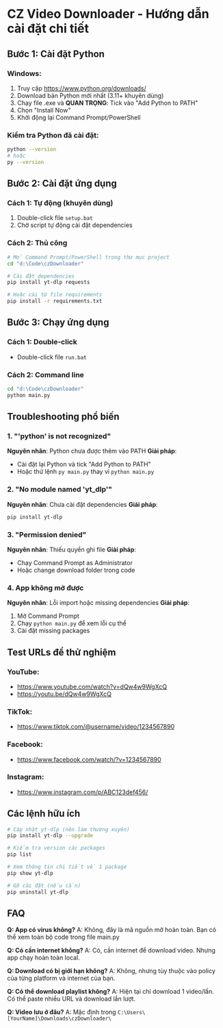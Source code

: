 # CZ Video Downloader - Hướng dẫn cài đặt chi tiết

## Bước 1: Cài đặt Python

### Windows:
1. Truy cập https://www.python.org/downloads/
2. Download bản Python mới nhất (3.11+ khuyên dùng)
3. Chạy file .exe và **QUAN TRỌNG**: Tick vào "Add Python to PATH"
4. Chọn "Install Now"
5. Khởi động lại Command Prompt/PowerShell

### Kiểm tra Python đã cài đặt:
```bash
python --version
# hoặc
py --version
```

## Bước 2: Cài đặt ứng dụng

### Cách 1: Tự động (khuyên dùng)
1. Double-click file `setup.bat` 
2. Chờ script tự động cài đặt dependencies

### Cách 2: Thủ công
```bash
# Mở Command Prompt/PowerShell trong thư mục project
cd "d:\Code\czDownloader"

# Cài đặt dependencies
pip install yt-dlp requests

# Hoặc cài từ file requirements
pip install -r requirements.txt
```

## Bước 3: Chạy ứng dụng

### Cách 1: Double-click
- Double-click file `run.bat`

### Cách 2: Command line
```bash
cd "d:\Code\czDownloader"
python main.py
```

## Troubleshooting phổ biến

### 1. "'python' is not recognized"
**Nguyên nhân**: Python chưa được thêm vào PATH
**Giải pháp**: 
- Cài đặt lại Python và tick "Add Python to PATH"
- Hoặc thử lệnh `py main.py` thay vì `python main.py`

### 2. "No module named 'yt_dlp'"
**Nguyên nhân**: Chưa cài đặt dependencies
**Giải pháp**:
```bash
pip install yt-dlp
```

### 3. "Permission denied"
**Nguyên nhân**: Thiếu quyền ghi file
**Giải pháp**:
- Chạy Command Prompt as Administrator
- Hoặc change download folder trong code

### 4. App không mở được
**Nguyên nhân**: Lỗi import hoặc missing dependencies
**Giải pháp**:
1. Mở Command Prompt
2. Chạy `python main.py` để xem lỗi cụ thể
3. Cài đặt missing packages

## Test URLs để thử nghiệm

### YouTube:
- https://www.youtube.com/watch?v=dQw4w9WgXcQ
- https://youtu.be/dQw4w9WgXcQ

### TikTok:
- https://www.tiktok.com/@username/video/1234567890

### Facebook:
- https://www.facebook.com/watch/?v=1234567890

### Instagram:
- https://www.instagram.com/p/ABC123def456/

## Các lệnh hữu ích

```bash
# Cập nhật yt-dlp (nên làm thường xuyên)
pip install yt-dlp --upgrade

# Kiểm tra version các packages
pip list

# Xem thông tin chi tiết về 1 package
pip show yt-dlp

# Gỡ cài đặt (nếu cần)
pip uninstall yt-dlp
```

## FAQ

**Q: App có virus không?**
A: Không, đây là mã nguồn mở hoàn toàn. Bạn có thể xem toàn bộ code trong file main.py

**Q: Có cần internet không?**
A: Có, cần internet để download video. Nhưng app chạy hoàn toàn local.

**Q: Download có bị giới hạn không?**
A: Không, nhưng tùy thuộc vào policy của từng platform và internet của bạn.

**Q: Có thể download playlist không?**
A: Hiện tại chỉ download 1 video/lần. Có thể paste nhiều URL và download lần lượt.

**Q: Video lưu ở đâu?**
A: Mặc định trong `C:\Users\[YourName]\Downloads\czDownloader\`
